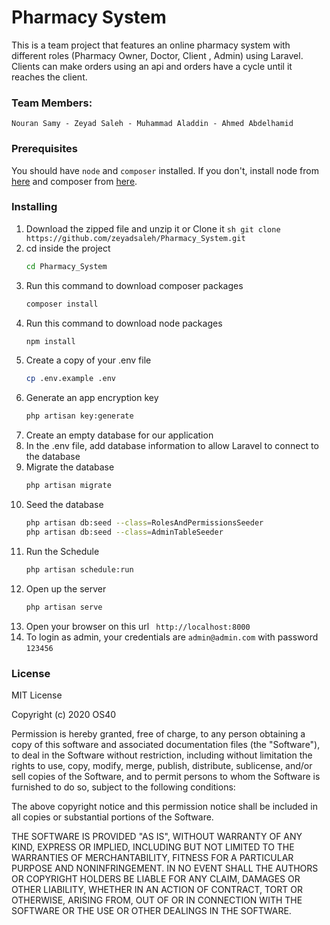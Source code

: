# Pharmacy System

This is a team project that features an online pharmacy system with different roles (Pharmacy Owner, Doctor, Client , Admin) using Laravel. Clients can make orders using an api and orders have a cycle until it reaches the client.

### Team Members:
	Nouran Samy - Zeyad Saleh - Muhammad Aladdin - Ahmed Abdelhamid

### Prerequisites

You should have `node` and `composer` installed. If you don't, install node from [here](https://nodejs.org/) and composer from [here](https://getcomposer.org/download/).

### Installing
1. Download the zipped file and unzip it or Clone it
		```sh
		git clone https://github.com/zeyadsaleh/Pharmacy_System.git
		```
2. cd inside the project
    ```sh
    cd Pharmacy_System
    ```
3.  Run this command to download composer packages
    ```sh
    composer install
    ```
4. Run this command to download node packages
    ```sh
    npm install
    ```
5. Create a copy of your .env file
    ```sh
    cp .env.example .env
    ```
6. Generate an app encryption key
    ```sh
    php artisan key:generate
    ```
7. Create an empty database for our application
8. In the .env file, add database information to allow Laravel to connect to the database
9. Migrate the database
    ```sh
    php artisan migrate
    ```
10. Seed the database
    ```sh
    php artisan db:seed --class=RolesAndPermissionsSeeder
    php artisan db:seed --class=AdminTableSeeder
    ```
11. Run the Schedule
    ```sh
    php artisan schedule:run
    ```
12. Open up the server
    ```sh
    php artisan serve
    ```
13. Open your browser on this url ``` http://localhost:8000```
14. To login as admin, your credentials are ``` admin@admin.com ``` with password ```123456```

### License
MIT License

Copyright (c) 2020 OS40

Permission is hereby granted, free of charge, to any person obtaining a copy of this software and associated documentation files (the "Software"), to deal in the Software without restriction, including without limitation the rights to use, copy, modify, merge, publish, distribute, sublicense, and/or sell copies of the Software, and to permit persons to whom the Software is furnished to do so, subject to the following conditions:

The above copyright notice and this permission notice shall be included in all copies or substantial portions of the Software.

THE SOFTWARE IS PROVIDED "AS IS", WITHOUT WARRANTY OF ANY KIND, EXPRESS OR IMPLIED, INCLUDING BUT NOT LIMITED TO THE WARRANTIES OF MERCHANTABILITY, FITNESS FOR A PARTICULAR PURPOSE AND NONINFRINGEMENT. IN NO EVENT SHALL THE AUTHORS OR COPYRIGHT HOLDERS BE LIABLE FOR ANY CLAIM, DAMAGES OR OTHER LIABILITY, WHETHER IN AN ACTION OF CONTRACT, TORT OR OTHERWISE, ARISING FROM, OUT OF OR IN CONNECTION WITH THE SOFTWARE OR THE USE OR OTHER DEALINGS IN THE SOFTWARE.
